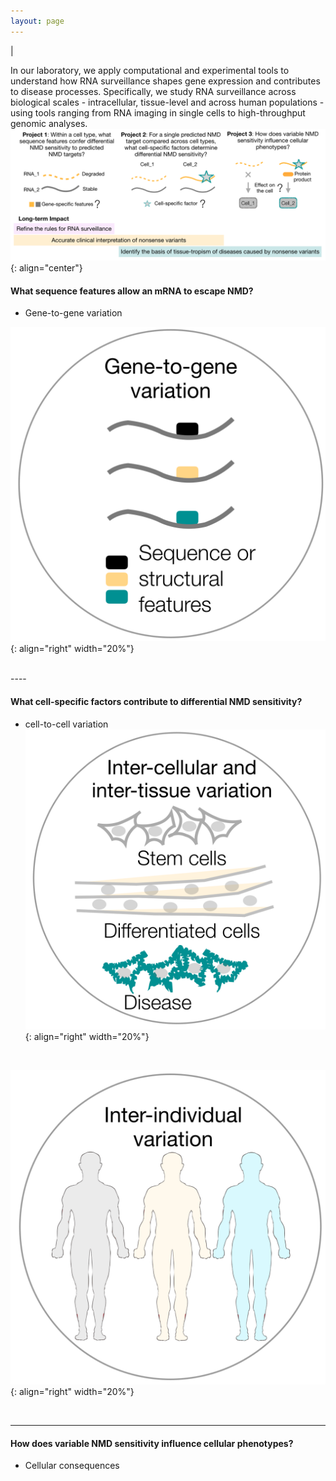 ```yaml
---
layout: page
---
```


|

In our laboratory, we apply computational and experimental tools to understand how RNA surveillance shapes gene expression and contributes to disease processes. Specifically, we study RNA surveillance across biological scales - intracellular, tissue-level and across human populations - using tools ranging from RNA imaging in single cells to high-throughput genomic analyses. 
![img](/img/research-overview.png){: align="center"}


#### What sequence features allow an mRNA to escape NMD?
* Gene-to-gene variation

![img](/img/gene-to-gene.png){: align="right" width="20%"}


<br>
----

#### What cell-specific factors contribute to differential NMD sensitivity?
* cell-to-cell variation
![img](/img/inter-cellular.png){: align="right" width="20%"}
<br>

![img](/img/inter-individual.png){: align="right" width="20%"}

<br>

----

#### How does variable NMD sensitivity influence cellular phenotypes?
* Cellular consequences

<br>

